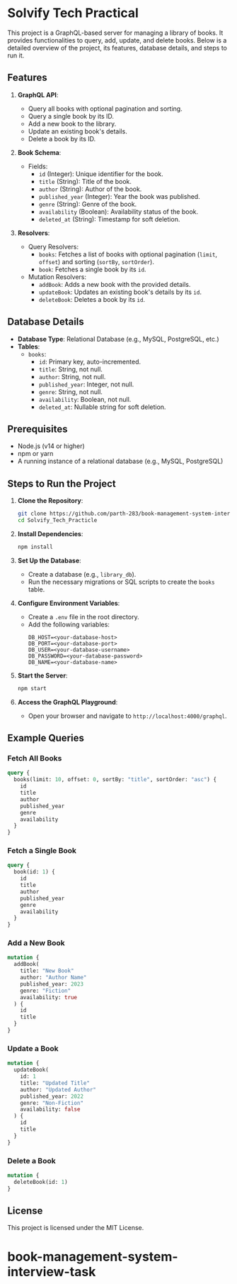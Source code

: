 # Solvify Tech Practical

This project is a GraphQL-based server for managing a library of books. It provides functionalities to query, add, update, and delete books. Below is a detailed overview of the project, its features, database details, and steps to run it.

## Features

1. **GraphQL API**:

   - Query all books with optional pagination and sorting.
   - Query a single book by its ID.
   - Add a new book to the library.
   - Update an existing book's details.
   - Delete a book by its ID.

2. **Book Schema**:

   - Fields:
     - `id` (Integer): Unique identifier for the book.
     - `title` (String): Title of the book.
     - `author` (String): Author of the book.
     - `published_year` (Integer): Year the book was published.
     - `genre` (String): Genre of the book.
     - `availability` (Boolean): Availability status of the book.
     - `deleted_at` (String): Timestamp for soft deletion.

3. **Resolvers**:
   - Query Resolvers:
     - `books`: Fetches a list of books with optional pagination (`limit`, `offset`) and sorting (`sortBy`, `sortOrder`).
     - `book`: Fetches a single book by its `id`.
   - Mutation Resolvers:
     - `addBook`: Adds a new book with the provided details.
     - `updateBook`: Updates an existing book's details by its `id`.
     - `deleteBook`: Deletes a book by its `id`.

## Database Details

- **Database Type**: Relational Database (e.g., MySQL, PostgreSQL, etc.)
- **Tables**:
  - `books`:
    - `id`: Primary key, auto-incremented.
    - `title`: String, not null.
    - `author`: String, not null.
    - `published_year`: Integer, not null.
    - `genre`: String, not null.
    - `availability`: Boolean, not null.
    - `deleted_at`: Nullable string for soft deletion.

## Prerequisites

- Node.js (v14 or higher)
- npm or yarn
- A running instance of a relational database (e.g., MySQL, PostgreSQL)

## Steps to Run the Project

1. **Clone the Repository**:

   ```bash
   git clone https://github.com/parth-283/book-management-system-interview-task.git
   cd Solvify_Tech_Practicle
   ```

2. **Install Dependencies**:

   ```bash
   npm install
   ```

3. **Set Up the Database**:

   - Create a database (e.g., `library_db`).
   - Run the necessary migrations or SQL scripts to create the `books` table.

4. **Configure Environment Variables**:

   - Create a `.env` file in the root directory.
   - Add the following variables:
     ```
     DB_HOST=<your-database-host>
     DB_PORT=<your-database-port>
     DB_USER=<your-database-username>
     DB_PASSWORD=<your-database-password>
     DB_NAME=<your-database-name>
     ```

5. **Start the Server**:

   ```bash
   npm start
   ```

6. **Access the GraphQL Playground**:
   - Open your browser and navigate to `http://localhost:4000/graphql`.

## Example Queries

### Fetch All Books

```graphql
query {
  books(limit: 10, offset: 0, sortBy: "title", sortOrder: "asc") {
    id
    title
    author
    published_year
    genre
    availability
  }
}
```

### Fetch a Single Book

```graphql
query {
  book(id: 1) {
    id
    title
    author
    published_year
    genre
    availability
  }
}
```

### Add a New Book

```graphql
mutation {
  addBook(
    title: "New Book"
    author: "Author Name"
    published_year: 2023
    genre: "Fiction"
    availability: true
  ) {
    id
    title
  }
}
```

### Update a Book

```graphql
mutation {
  updateBook(
    id: 1
    title: "Updated Title"
    author: "Updated Author"
    published_year: 2022
    genre: "Non-Fiction"
    availability: false
  ) {
    id
    title
  }
}
```

### Delete a Book

```graphql
mutation {
  deleteBook(id: 1)
}
```

## License

This project is licensed under the MIT License.
# book-management-system-interview-task
